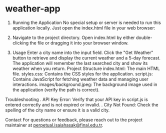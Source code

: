 # weather-app
1. Running the Application
No special setup or server is needed to run this application locally. Just open the index.html file in your web browser:

2. Navigate to the project directory.
Open index.html by either double-clicking the file or dragging it into your browser window.

3. Usage
Enter a city name into the input field.
Click the "Get Weather" button to retrieve and display the current weather and a 5-day forecast.
The application will remember the last searched city and show its weather when you return.
Project Structure
index.html: The main HTML file.
styles.css: Contains the CSS styles for the application.
script.js: Contains JavaScript for fetching weather data and managing user interactions.
images/background.jpeg: The background image used in the application (verify the path is correct).

Troubleshooting
. API Key Error: Verify that your API key in script.js is entered correctly and is not expired or invalid.
. City Not Found: Check the spelling of the city name or ensure it is a valid city.

Contact
For questions or feedback, please reach out to the project maintainer at perpetual.isaiahasak@final.edu.tr.




